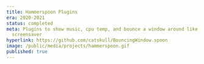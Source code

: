```yaml
---
title: Hammerspoon Plugins
era: 2020-2021
status: completed
meta: Plugins to show music, cpu temp, and bounce a window around like a DVD
  screensaver
hyperlink: https://github.com/catskull/BouncingWindow.spoon
image: /public/media/projects/hammerspoon.gif
published: true
---
```

